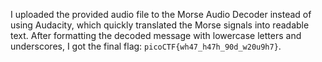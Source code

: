  I uploaded the provided audio file to the Morse Audio Decoder instead of using Audacity, which quickly translated the Morse signals into readable text. After formatting the decoded message with lowercase letters and underscores, I got the final flag: `picoCTF{wh47_h47h_90d_w20u9h7}`.

